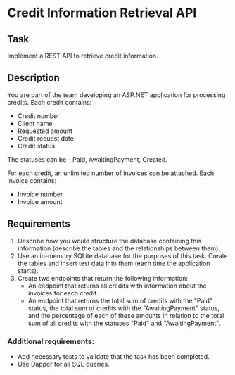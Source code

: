 # Credit Information Retrieval API  

## Task  
Implement a REST API to retrieve credit information.  

## Description  
You are part of the team developing an ASP.NET application for processing credits. Each credit contains:  
- Credit number  
- Client name  
- Requested amount  
- Credit request date  
- Credit status  

The statuses can be - Paid, AwaitingPayment, Created.  

For each credit, an unlimited number of invoices can be attached. Each invoice contains:  
- Invoice number  
- Invoice amount  

## Requirements  
1. Describe how you would structure the database containing this information (describe the tables and the relationships between them).  
2. Use an in-memory SQLite database for the purposes of this task. Create the tables and insert test data into them (each time the application starts).  
3. Create two endpoints that return the following information:  
   - An endpoint that returns all credits with information about the invoices for each credit.  
   - An endpoint that returns the total sum of credits with the "Paid" status, the total sum of credits with the "AwaitingPayment" status, and the percentage of each of these amounts in relation to the total sum of all credits with the statuses "Paid" and "AwaitingPayment".  

### Additional requirements:  
- Add necessary tests to validate that the task has been completed.  
- Use Dapper for all SQL queries.  
